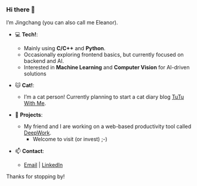 ### Hi there 👋
I’m Jingchang (you can also call me Eleanor).

- 💻 **Tech!**: 
  - Mainly using **C/C++** and **Python**.
  - Occasionally exploring frontend basics, but currently focused on backend and AI.
  - Interested in **Machine Learning** and **Computer Vision** for AI-driven solutions

- 🐱 **Cat!**: 
  - I’m a cat person! Currently planning to start a cat diary blog [TuTu With Me](https://tutuwith.me/).

- 🚀 **Projects**: 
  - My friend and I are working on a web-based productivity tool called [DeepWork](https://github.com/DeepWork2025).
    - Welcome to visit (or invest) ;-)

- 📫 **Contact**: 
  - [Email](mailto:huj1@tcd.ie) | [LinkedIn](https://www.linkedin.com/in/jingchang-hu/)

Thanks for stopping by!
